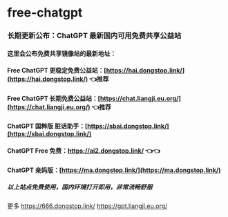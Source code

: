 # free-chatgpt
### 长期更新公布：ChatGPT 最新国内可用免费共享公益站
#### 这里会公布免费共享镜像站的最新地址：
#### Free ChatGPT 更稳定免费公益站：[https://hai.dongstop.link/](https://hai.dongstop.link/) 👈推荐
#### Free ChatGPT 长期免费公益站：[https://chat.liangji.eu.org/](https://chat.liangji.eu.org/) 👈推荐
#### ChatGPT 国粹版 脏话助手：[https://sbai.dongstop.link/](https://sbai.dongstop.link/)
#### ChatGPT Free 免费：https://ai2.dongstop.link/ 👈👈
#### ChatGPT 亲妈版：[https://ma.dongstop.link/](https://ma.dongstop.link/)

##### 以上站点免费使用，国内环境打开即用，非常流畅舒服

更多 https://666.dongstop.link/
https://gpt.liangji.eu.org/ 

